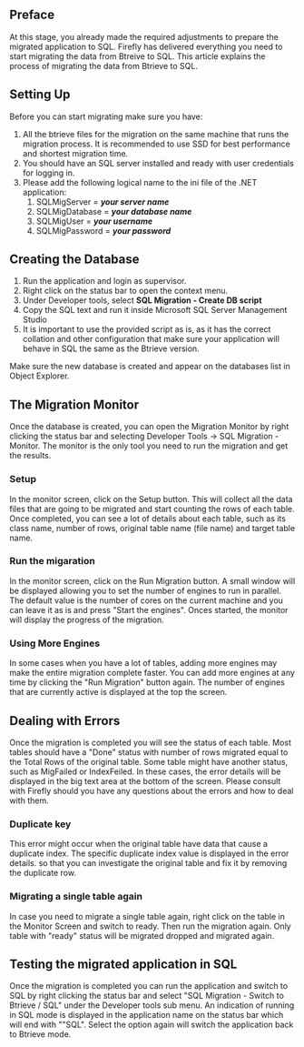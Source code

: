 ﻿## Preface
At this stage, you already made the required adjustments to prepare the migrated application to SQL.
Firefly has delivered everything you need to start migrating the data from Btreive to SQL.
This article explains the process of migrating the data from Btrieve to SQL.

## Setting Up
Before you can start migrating make sure you have:
1. All the btrieve files for the migration on the same machine that runs the migration process.
It is recommended to use SSD for best performance and shortest migration time.
2. You should have an SQL server installed and ready with user credentials for logging in.
3. Please add the following logical name to the ini file of the .NET application:
   1. SQLMigServer = ***your server name***
   2. SQLMigDatabase = ***your database name***
   3. SQLMigUser = ***your username***
   4. SQLMigPassword = ***your password***


## Creating the Database
1. Run the application and login as supervisor.
2. Right click on the status bar to open the context menu.
3. Under Developer tools, select **SQL Migration - Create DB script**
4. Copy the SQL text and run it inside Microsoft SQL Server Management Studio
5. It is important to use the provided script as is, 
as it has the correct collation and other configuration that make sure your application will behave in SQL the same as the Btrieve version.

Make sure the new database is created and appear on the databases list in Object Explorer.

## The Migration Monitor
Once the database is created, you can open the Migration Monitor by right clicking the status bar and selecting Developer Tools -> SQL Migration - Monitor.
The monitor is the only tool you need to run the migration and get the results.

### Setup
In the monitor screen, click on the Setup button. 
This will collect all the data files that are going to be migrated and start counting the rows of each table.
Once completed, you can see a lot of details about each table, such as its class name, number of rows, original table name (file name) and target table name.

### Run the migaration
In the monitor screen, click on the Run Migration button. A small window will be displayed allowing you to set the number of engines to run in parallel.
The default value is the number of cores on the current machine and you can leave it as is and press "Start the engines".
Onces started, the monitor will display the progress of the migration.

### Using More Engines
In some cases when you have a lot of tables, adding more engines may make the entire migration complete faster.
You can add more engines at any time by clicking the "Run Migration" button again.
The number of engines that are currently active is displayed at the top the screen.

## Dealing with Errors
Once the migration is completed you will see the status of each table. Most tables should have a "Done" status with number of rows migrated equal to the Total Rows of the original table.
Some table might have another status, such as MigFailed or IndexFeiled.
In these cases, the error details will be displayed in the big text area at the bottom of the screen.
Please consult with Firefly should you have any questions about the errors and how to deal with them.


### Duplicate key
This error might occur when the original table have data that cause a duplicate index.
The specific duplicate index value is displayed in the error details. so that you can investigate the original table and fix it by removing the duplicate row.

### Migrating a single table again
In case you need to migrate a single table again, right click on the table in the Monitor Screen and switch to ready.
Then run the migration again. Only table with "ready" status will be migrated dropped and migrated again.

## Testing the migrated application in SQL
Once the migration is completed you can run the application and switch to SQL by right clicking the status bar and select "SQL Migration - Switch to Btrieve / SQL" under the Developer tools sub menu.
An indication of running in SQL mode is displayed in the application name on the status bar which will end with ""SQL".
Select the option again will switch the application back to Btrieve mode.